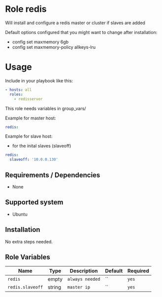 # Role redis
Will install and configure a redis master or cluster if slaves are added

Default options configured that you might want to change after installation:
- config set maxmemory 6gb
- config set maxmemory-policy allkeys-lru


# Usage

Include in your playbook like this:

```yaml
- hosts: all
  roles: 
    - redisserver
```

This role needs variables in group_vars/

Example for master host:

```yaml
redis:

```

Example for slave host:
- for the inital slaves (slaveoff)

```yaml
redis:
  slaveoff: '10.0.0.130'

```

## Requirements / Dependencies

* None

## Supported system

* Ubuntu

## Installation

No extra steps needed.

## Role Variables

|Name|Type|Description|Default|Required|
|----|----|-----------|-------|-------|
`redis`|empty|`always needed`|``|`yes`|
`redis.slaveoff`|string|`master ip`|``|`yes`|

